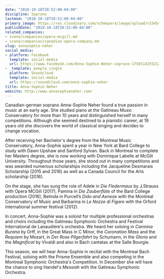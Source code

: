 ```yaml
---
date: "2018-10-18T20:52:00-04:00"
discipline: Soprano
lastmod: "2018-10-18T20:52:00-04:00"
primary_image: https://res.cloudinary.com/schmopera/image/upload/v1545409169/media/webhook-uploads/1539910285030/Anna-Sophie%2BNeher%2B-%2B1.jpg.jpg
publishDate: "2018-10-18T20:52:00-04:00"
related_companies:
- scene/companies/opera-mcgill.md
- scene/companies/canadian-opera-company.md
slug: annasophie-neher
social_media:
- platform: Facebook
  template: social-media
  url: https://www.facebook.com/Anna-Sophie-Neher-soprano-1750114255212270/
- _template: people_single
  platform: Soundcloud
  template: social-media
  url: https://soundcloud.com/anna-sophie-neher
title: Anna-Sophie Neher
website: http://www.annasophieneher.com/
---
```


Canadian-german soprano Anna-Sophie Neher found a true passion in music at an early age. She studied piano at the Gatineau Music Conservatory for more than 10 years and distinguished herself in many competitions. Although she seemed destined to a pianistic career, at 19 years old she discovers the world of classical singing and decides to change vocation.

After receiving her Bachelor's degree from the Montreal Music Conservatory, Anna-Sophie spent a year in New York at Bard College to study with Dawn Upshaw and Sanford Sylvan. Back in Montreal to complete her Masters degree, she is now working with Dominique Labelle at McGill University. Throughout those years, she stood out in many competitions and was awarded numerous scholarships including the Jacqueline Desmarais Scholarship (2015 and 2016) as well as a Canada Council for the Arts scholarship (2016).

On the stage, she has sung the role of Adele in *Die Fledermaus* by J.Strauss with Opera MCGill (2017), Pamina in *Die Zauberflöte* of the Bard College production (2016), Belinda in Purcell’s *Dido and Aeneas* with the Montreal Conservatory of Music and Barbarina in *Le Nozze di Figaro* with the Orford international summer festival (2012).

In concert, Anna-Sophie was a soloist for multiple professional orchestras and choirs including the Gatineau Symphonic Orchestra and Festival International de Lanaudière's orchestra. We heard her soloing in *Carmina Burana* by Orff, in the Great Mass in C Minor, the *Coronation Mass* and the *Requiem* by Mozart, in *Der Rose Pilgerfahrt* by Schumann, in the *Gloria* and the *Magnificat* by Vivaldi and also in Bach cantatas at the Salle Bourgie.

This season, we will hear Anna-Sophie in recital with the Montreal Bach Festival, soloing with the Prisme Ensemble and also competing in the Montreal Symphonic Orchestra's Competition. In December she will have the chance to sing Handel's *Messiah* with the Gatineau Symphonic Orchestra.
